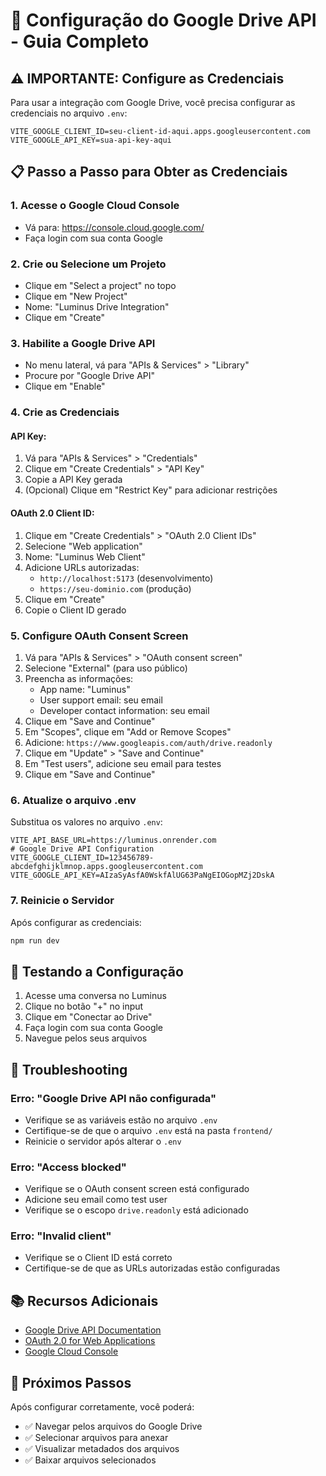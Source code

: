 # 🚀 Configuração do Google Drive API - Guia Completo

## ⚠️ IMPORTANTE: Configure as Credenciais

Para usar a integração com Google Drive, você precisa configurar as credenciais no arquivo `.env`:

```env
VITE_GOOGLE_CLIENT_ID=seu-client-id-aqui.apps.googleusercontent.com
VITE_GOOGLE_API_KEY=sua-api-key-aqui
```

## 📋 Passo a Passo para Obter as Credenciais

### 1. Acesse o Google Cloud Console
- Vá para: https://console.cloud.google.com/
- Faça login com sua conta Google

### 2. Crie ou Selecione um Projeto
- Clique em "Select a project" no topo
- Clique em "New Project"
- Nome: "Luminus Drive Integration"
- Clique em "Create"

### 3. Habilite a Google Drive API
- No menu lateral, vá para "APIs & Services" > "Library"
- Procure por "Google Drive API"
- Clique em "Enable"

### 4. Crie as Credenciais

#### API Key:
1. Vá para "APIs & Services" > "Credentials"
2. Clique em "Create Credentials" > "API Key"
3. Copie a API Key gerada
4. (Opcional) Clique em "Restrict Key" para adicionar restrições

#### OAuth 2.0 Client ID:
1. Clique em "Create Credentials" > "OAuth 2.0 Client IDs"
2. Selecione "Web application"
3. Nome: "Luminus Web Client"
4. Adicione URLs autorizadas:
   - `http://localhost:5173` (desenvolvimento)
   - `https://seu-dominio.com` (produção)
5. Clique em "Create"
6. Copie o Client ID gerado

### 5. Configure OAuth Consent Screen
1. Vá para "APIs & Services" > "OAuth consent screen"
2. Selecione "External" (para uso público)
3. Preencha as informações:
   - App name: "Luminus"
   - User support email: seu email
   - Developer contact information: seu email
4. Clique em "Save and Continue"
5. Em "Scopes", clique em "Add or Remove Scopes"
6. Adicione: `https://www.googleapis.com/auth/drive.readonly`
7. Clique em "Update" > "Save and Continue"
8. Em "Test users", adicione seu email para testes
9. Clique em "Save and Continue"

### 6. Atualize o arquivo .env
Substitua os valores no arquivo `.env`:

```env
VITE_API_BASE_URL=https://luminus.onrender.com
# Google Drive API Configuration
VITE_GOOGLE_CLIENT_ID=123456789-abcdefghijklmnop.apps.googleusercontent.com
VITE_GOOGLE_API_KEY=AIzaSyAsfA0WskfAlUG63PaNgEIOGopMZj2DskA
```

### 7. Reinicie o Servidor
Após configurar as credenciais:
```bash
npm run dev
```

## 🧪 Testando a Configuração

1. Acesse uma conversa no Luminus
2. Clique no botão "+" no input
3. Clique em "Conectar ao Drive"
4. Faça login com sua conta Google
5. Navegue pelos seus arquivos

## 🔧 Troubleshooting

### Erro: "Google Drive API não configurada"
- Verifique se as variáveis estão no arquivo `.env`
- Certifique-se de que o arquivo `.env` está na pasta `frontend/`
- Reinicie o servidor após alterar o `.env`

### Erro: "Access blocked"
- Verifique se o OAuth consent screen está configurado
- Adicione seu email como test user
- Verifique se o escopo `drive.readonly` está adicionado

### Erro: "Invalid client"
- Verifique se o Client ID está correto
- Certifique-se de que as URLs autorizadas estão configuradas

## 📚 Recursos Adicionais

- [Google Drive API Documentation](https://developers.google.com/drive/api)
- [OAuth 2.0 for Web Applications](https://developers.google.com/identity/protocols/oauth2/web-server)
- [Google Cloud Console](https://console.cloud.google.com/)

## 🎯 Próximos Passos

Após configurar corretamente, você poderá:
- ✅ Navegar pelos arquivos do Google Drive
- ✅ Selecionar arquivos para anexar
- ✅ Visualizar metadados dos arquivos
- ✅ Baixar arquivos selecionados
